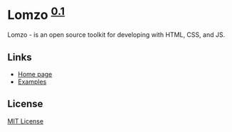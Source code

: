 # Lomzo <sup>[0.1](https://github.com/Lomzo/lomzo/blob/master/CHANGELOG.md)</sup>

Lomzo - is an open source toolkit for developing with HTML, CSS, and JS.

## Links
- [Home page](https://lomzo.github.io/)
- [Examples](https://lomzo.github.io/examples/)

## License
[MIT License](https://github.com/Lomzo/lomzo/blob/master/LICENSE.md)
